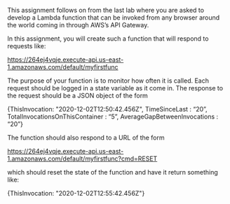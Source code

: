 This assignment follows on from the last lab where you are asked to develop a Lambda function that can
be invoked from any browser around the world coming in through AWS’s API Gateway.

In this assignment, you will create such a function that will respond to requests like:

https://264ej4vqje.execute-api.us-east-1.amazonaws.com/default/myfirstfunc

The purpose of your function is to monitor how often it is called. Each request should be logged in a
state variable as it come in. The response to the request should be a JSON object of the form

{ThisInvocation: "2020-12-02T12:50:42.456Z",
 TimeSinceLast : “20”,
 TotalInvocationsOnThisContainer : “5”,
 AverageGapBetweenInvocations : “20”}

The function should also respond to a URL of the form

https://264ej4vqje.execute-api.us-east-1.amazonaws.com/default/myfirstfunc?cmd=RESET

which should reset the state of the function and have it return something like:

{ThisInvocation: "2020-12-02T12:55:42.456Z"} 
